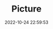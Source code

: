 ---
weight: 1
images:
- /images/edited/77.jpeg
title: Picture
date: 2022-10-24 22:59:53
tags:
- luminar
- work
---